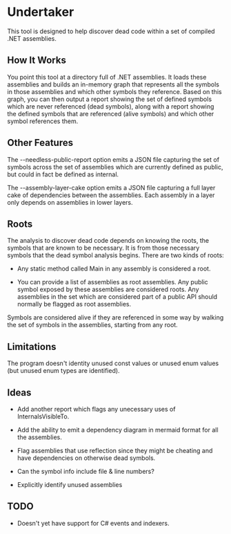 # Undertaker

This tool is designed to help discover dead code within a set of compiled .NET assemblies.

## How It Works

You point this tool at a directory full of .NET assemblies. It loads these assemblies and
builds an in-memory graph that represents all the symbols in those assemblies and which 
other symbols they reference. Based on this graph, you can then output a report showing
the set of defined symbols which are never referenced (dead symbols), along with a report
showing the defined symbols that are referenced (alive symbols) and which other symbol
references them.

## Other Features

The --needless-public-report option emits a JSON file capturing the set of symbols across the
set of assemblies which are currently defined as public, but could in fact be defined as internal.

The --assembly-layer-cake option emits a JSON file capturing a full layer cake of dependencies
between the assemblies. Each assembly in a layer only depends on assemblies in lower layers.

## Roots

The analysis to discover dead code depends on knowing the roots, the symbols that are
known to be necessary. It is from those necessary symbols that the dead symbol analysis
begins. There are two kinds of roots:

* Any static method called Main in any assembly is considered a root.

* You can provide a list of assemblies as root assemblies. Any public symbol exposed by
these assemblies are considered roots. Any assemblies in the set which are considered
part of a public API should normally be flagged as root assemblies.

Symbols are considered alive if they are referenced in some way by walking the set of
symbols in the assemblies, starting from any root.

## Limitations

The program doesn't identity unused const values or unused enum values (but unused enum types are identified).

## Ideas

* Add another report which flags any unecessary uses of InternalsVisibleTo.

* Add the ability to emit a dependency diagram in mermaid format for all the assemblies.

* Flag assemblies that use reflection since they might be cheating and
have dependencies on otherwise dead symbols.

* Can the symbol info include file & line numbers?

* Explicitly identify unused assemblies

## TODO

* Doesn't yet have support for C# events and indexers.
